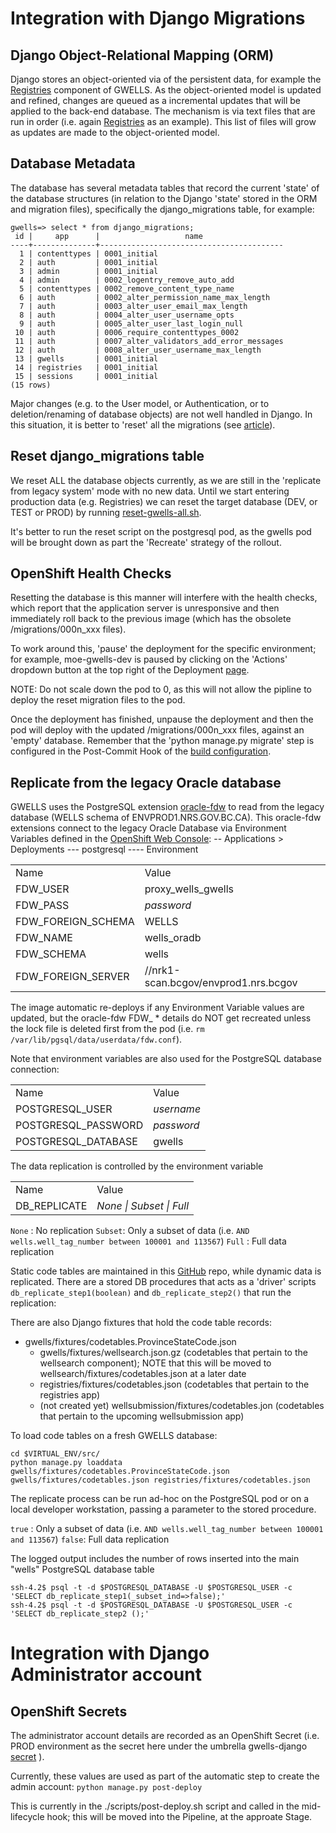 # Integration with Django Migrations

## Django Object-Relational Mapping (ORM)
Django stores an object-oriented via of the persistent data, for example the [Registries](https://github.com/bcgov/gwells/blob/developer/registries/models.py) component of GWELLS.  As the object-oriented model is updated and refined, changes are queued as a incremental updates that will be applied to the back-end database.  The mechanism is via text files that are run in order (i.e. again [Registries](https://github.com/bcgov/gwells/tree/developer/registries/migrations) as an example).  This list of files will grow as updates are made to the object-oriented model.

## Database Metadata
The database has several metadata tables that record the current 'state' of the database structures (in relation to the Django 'state' stored in the ORM and migration files), specifically the django_migrations table, for example:
```
gwells=> select * from django_migrations;
 id |     app      |                   name
----+--------------+-----------------------------------------
  1 | contenttypes | 0001_initial
  2 | auth         | 0001_initial
  3 | admin        | 0001_initial
  4 | admin        | 0002_logentry_remove_auto_add
  5 | contenttypes | 0002_remove_content_type_name
  6 | auth         | 0002_alter_permission_name_max_length
  7 | auth         | 0003_alter_user_email_max_length
  8 | auth         | 0004_alter_user_username_opts
  9 | auth         | 0005_alter_user_last_login_null
 10 | auth         | 0006_require_contenttypes_0002
 11 | auth         | 0007_alter_validators_add_error_messages
 12 | auth         | 0008_alter_user_username_max_length
 13 | gwells       | 0001_initial
 14 | registries   | 0001_initial
 15 | sessions     | 0001_initial
(15 rows)
```

Major changes (e.g. to the User model, or Authentication, or to deletion/renaming of database objects) are not well handled in Django.  In this situation, it is better to 'reset' all the migrations (see [article](https://simpleisbetterthancomplex.com/tutorial/2016/07/26/how-to-reset-migrations.html)).

## Reset django_migrations table
We reset ALL the database objects currently, as we are still in the 'replicate from legacy system' mode with no new data.  Until we start entering production data (e.g. Registries) we can reset the target database (DEV, or TEST or PROD) by running [reset-gwells-all.sh](../../scripts/reset-gwells-all.sh).

It's better to run the reset script on the postgresql pod, as the gwells pod will be brought down as part the 'Recreate' strategy of the rollout.

## OpenShift Health Checks
Resetting the database is this manner will interfere with the health checks, which report that the application server is unresponsive and then immediately roll back to the previous image (which has the obsolete /migrations/000n_xxx files).

To work around this, 'pause' the deployment for the specific environment; for example, moe-gwells-dev is paused by clicking on the 'Actions' dropdown button at the top right of the Deployment [page](https://console.pathfinder.gov.bc.ca:8443/console/project/moe-gwells-dev/browse/dc/gwells?tab=history).  

NOTE: Do not scale down the pod to 0, as this will not allow the pipline to deploy the reset migration  files to the pod.

Once the deployment has finished, unpause the deployment and then the pod will deploy with the updated /migrations/000n_xxx files, against an 'empty' database.  Remember that the 'python manage.py migrate' step is configured in the Post-Commit Hook of the [build configuration](https://console.pathfinder.gov.bc.ca:8443/console/project/moe-gwells-tools/edit/builds/gwells-developer).



## Replicate from the legacy Oracle database

GWELLS uses the PostgreSQL extension [oracle-fdw](https://github.com/laurenz/oracle_fdw) to read from the
legacy database (WELLS schema of ENVPROD1.NRS.GOV.BC.CA).  This oracle-fdw extensions connect to the legacy Oracle Database via Environment Variables defined in the [OpenShift Web Console](https://console.pathfinder.gov.bc.ca:8443/console/):
-- Applications > Deployments
--- postgresql
---- Environment

<table>
<tr><td>Name</td><td>Value</td></tr>
<tr><td>FDW_USER</td><td>proxy_wells_gwells</td></tr>
<tr><td>FDW_PASS</td><td><i>password</i></td></tr>
<tr><td>FDW_FOREIGN_SCHEMA</td><td>WELLS</td></tr>
<tr><td>FDW_NAME</td><td>wells_oradb</td></tr>
<tr><td>FDW_SCHEMA</td><td>wells</td></tr>
<tr><td>FDW_FOREIGN_SERVER</td><td>//nrk1-scan.bcgov/envprod1.nrs.bcgov</td></tr>
</table>

The image automatic re-deploys if any Environment Variable values are updated, but the oracle-fdw FDW_ * details do NOT get recreated
unless the lock file is deleted first from the pod (i.e. `rm /var/lib/pgsql/data/userdata/fdw.conf`).

Note that environment variables are also used for the PostgreSQL database connection:
<table>
<tr><td>Name</td><td>Value</td></tr>
<tr><td>POSTGRESQL_USER</td><td><i>username</i></td></tr>
<tr><td>POSTGRESQL_PASSWORD</td><td><i>password</i></td></tr>
<tr><td>POSTGRESQL_DATABASE</td><td>gwells</td></tr>
</table>

The data replication is controlled by the environment variable<table>
<tr><td>Name</td><td>Value</td></tr>
<tr><td>DB_REPLICATE</td><td><i>None | Subset | Full</i></td></tr>
</table>

`None`  : No replication
`Subset`: Only a subset of data (i.e. `AND wells.well_tag_number between 100001 and 113567`)
`Full`  : Full data replication

Static code tables are maintained in this [GitHub](../../../tree/master/app/database/codetables) repo, while dynamic data is replicated.  There are a stored DB procedures that acts as a 'driver' scripts `db_replicate_step1(boolean)` and `db_replicate_step2()` that run the replication:

There are also Django fixtures that hold the code table records:
- gwells/fixtures/codetables.ProvinceStateCode.json
	- gwells/fixtures/wellsearch.json.gz (codetables that pertain to the wellsearch component); NOTE that this will be moved to wellsearch/fixtures/codetables.json at a later date
	- registries/fixtures/codetables.json (codetables that pertain to the registries app)
	- (not created yet) wellsubmission/fixtures/codetables.jon (codetables that pertain to the upcoming wellsubmission app)

To load code tables on a fresh GWELLS database:
```
cd $VIRTUAL_ENV/src/
python manage.py loaddata gwells/fixtures/codetables.ProvinceStateCode.json gwells/fixtures/codetables.json registries/fixtures/codetables.json

```

The replicate process can be run ad-hoc on the PostgreSQL pod or on a local developer workstation, passing a parameter to the stored procedure.

`true` : Only a subset of data (i.e. `AND wells.well_tag_number between 100001 and 113567`)
`false`: Full data replication

The logged output includes the number of rows inserted into the main "wells" PostgreSQL database table

```
ssh-4.2$ psql -t -d $POSTGRESQL_DATABASE -U $POSTGRESQL_USER -c 'SELECT db_replicate_step1(_subset_ind=>false);'
ssh-4.2$ psql -t -d $POSTGRESQL_DATABASE -U $POSTGRESQL_USER -c 'SELECT db_replicate_step2 ();'
```

# Integration with Django Administrator account

## OpenShift Secrets
The administrator account details are recorded as an OpenShift Secret (i.e. PROD environment as the secret here under the umbrella gwells-django [secret](https://console.pathfinder.gov.bc.ca:8443/console/project/moe-gwells-prod/browse/secrets/gwells-django) ).


Currently, these values are used as part of the automatic step to create the admin account:
`python manage.py post-deploy`

This is currently in the ./scripts/post-deploy.sh script and called in the mid-lifecycle hook; this will be moved into the Pipeline, at the approate Stage.
